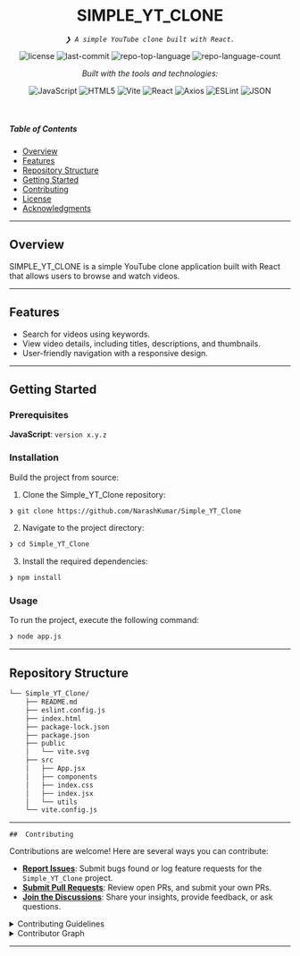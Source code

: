 
<p align="center">
    <h1 align="center">SIMPLE_YT_CLONE</h1>
</p>
<p align="center">
    <em><code>❯ A simple YouTube clone built with React.</code></em>
</p>
<p align="center">
	<img src="https://img.shields.io/github/license/NarashKumar/Simple_YT_Clone?style=flat&logo=opensourceinitiative&logoColor=white&color=0080ff" alt="license">
	<img src="https://img.shields.io/github/last-commit/NarashKumar/Simple_YT_Clone?style=flat&logo=git&logoColor=white&color=0080ff" alt="last-commit">
	<img src="https://img.shields.io/github/languages/top/NarashKumar/Simple_YT_Clone?style=flat&color=0080ff" alt="repo-top-language">
	<img src="https://img.shields.io/github/languages/count/NarashKumar/Simple_YT_Clone?style=flat&color=0080ff" alt="repo-language-count">
</p>
<p align="center">
		<em>Built with the tools and technologies:</em>
</p>
<p align="center">
	<img src="https://img.shields.io/badge/JavaScript-F7DF1E.svg?style=flat&logo=JavaScript&logoColor=black" alt="JavaScript">
	<img src="https://img.shields.io/badge/HTML5-E34F26.svg?style=flat&logo=HTML5&logoColor=white" alt="HTML5">
	<img src="https://img.shields.io/badge/Vite-646CFF.svg?style=flat&logo=Vite&logoColor=white" alt="Vite">
	<img src="https://img.shields.io/badge/React-61DAFB.svg?style=flat&logo=React&logoColor=black" alt="React">
	<img src="https://img.shields.io/badge/Axios-5A29E4.svg?style=flat&logo=Axios&logoColor=white" alt="Axios">
	<img src="https://img.shields.io/badge/ESLint-4B32C3.svg?style=flat&logo=ESLint&logoColor=white" alt="ESLint">
	<img src="https://img.shields.io/badge/JSON-000000.svg?style=flat&logo=JSON&logoColor=white" alt="JSON">
</p>

<br>

#####  Table of Contents

- [ Overview](#-overview)
- [ Features](#-features)
- [ Repository Structure](#-repository-structure)
- [ Getting Started](#-getting-started)
- [ Contributing](#-contributing)
- [ License](#-license)
- [ Acknowledgments](#-acknowledgments)

---

##  Overview

SIMPLE_YT_CLONE is a simple YouTube clone application built with React that allows users to browse and watch videos.

---

##  Features

- Search for videos using keywords.
- View video details, including titles, descriptions, and thumbnails.
- User-friendly navigation with a responsive design.

---

##  Getting Started

###  Prerequisites

**JavaScript**: `version x.y.z`

###  Installation

Build the project from source:

1. Clone the Simple_YT_Clone repository:
```sh
❯ git clone https://github.com/NarashKumar/Simple_YT_Clone
```

2. Navigate to the project directory:
```sh
❯ cd Simple_YT_Clone
```

3. Install the required dependencies:
```sh
❯ npm install
```

###  Usage

To run the project, execute the following command:

```sh
❯ node app.js
```
---

##  Repository Structure

```sh
└── Simple_YT_Clone/
    ├── README.md
    ├── eslint.config.js
    ├── index.html
    ├── package-lock.json
    ├── package.json
    ├── public
    │   └── vite.svg
    ├── src
    │   ├── App.jsx
    │   ├── components
    │   ├── index.css
    │   ├── index.jsx
    │   └── utils
    └── vite.config.js
```
    
---

    ##  Contributing

Contributions are welcome! Here are several ways you can contribute:

- **[Report Issues](https://github.com/NarashKumar/Simple_YT_Clone/issues)**: Submit bugs found or log feature requests for the `Simple_YT_Clone` project.
- **[Submit Pull Requests](https://github.com/NarashKumar/Simple_YT_Clone/blob/main/CONTRIBUTING.md)**: Review open PRs, and submit your own PRs.
- **[Join the Discussions](https://github.com/NarashKumar/Simple_YT_Clone/discussions)**: Share your insights, provide feedback, or ask questions.

<details closed>
<summary>Contributing Guidelines</summary>

1. **Fork the Repository**: Start by forking the project repository to your github account.
2. **Clone Locally**: Clone the forked repository to your local machine using a git client.
   ```sh
   git clone https://github.com/NarashKumar/Simple_YT_Clone
   ```
3. **Create a New Branch**: Always work on a new branch, giving it a descriptive name.
   ```sh
   git checkout -b new-feature-x
   ```
4. **Make Your Changes**: Develop and test your changes locally.
5. **Commit Your Changes**: Commit with a clear message describing your updates.
   ```sh
   git commit -m 'Implemented new feature x.'
   ```
6. **Push to github**: Push the changes to your forked repository.
   ```sh
   git push origin new-feature-x
   ```
7. **Submit a Pull Request**: Create a PR against the original project repository. Clearly describe the changes and their motivations.
8. **Review**: Once your PR is reviewed and approved, it will be merged into the main branch. Congratulations on your contribution!
</details>

<details closed>
<summary>Contributor Graph</summary>
<br>
<p align="left">
   <a href="https://github.com{/NarashKumar/Simple_YT_Clone/}graphs/contributors">
      <img src="https://contrib.rocks/image?repo=NarashKumar/Simple_YT_Clone">
   </a>
</p>
</details>

---
